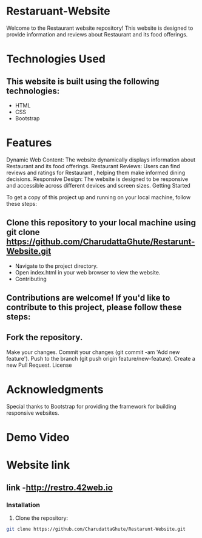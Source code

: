 # Restaruant-Website
Welcome to the Restaurant website repository! This website is designed to provide information and reviews about Restaurant and its food offerings.

# Technologies Used

## This website is built using the following technologies:

- HTML
- CSS
- Bootstrap

  
# Features

Dynamic Web Content: The website dynamically displays information about Restaurant  and its food offerings.
Restaurant Reviews: Users can find reviews and ratings for Restaurant , helping them make informed dining decisions.
Responsive Design: The website is designed to be responsive and accessible across different devices and screen sizes.
Getting Started

To get a copy of this project up and running on your local machine, follow these steps:

## Clone this repository to your local machine using git clone https://github.com/CharudattaGhute/Restarunt-Website.git
- Navigate to the project directory.
- Open index.html in your web browser to view the website.
- Contributing

## Contributions are welcome! If you'd like to contribute to this project, please follow these steps:

## Fork the repository.
Make your changes.
Commit your changes (git commit -am 'Add new feature').
Push to the branch (git push origin feature/new-feature).
Create a new Pull Request.
License

# Acknowledgments

Special thanks to Bootstrap for providing the framework for building responsive websites.


# Demo Video


# Website link
## link -http://restro.42web.io

### Installation

1. Clone the repository:

```bash
git clone https://github.com/CharudattaGhute/Restarunt-Website.git




